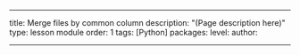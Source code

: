 ---

title: Merge files by common column
description: "(Page description here)"
type: lesson module
order: 1
tags: [Python]
packages: 
level: 
author: 

---